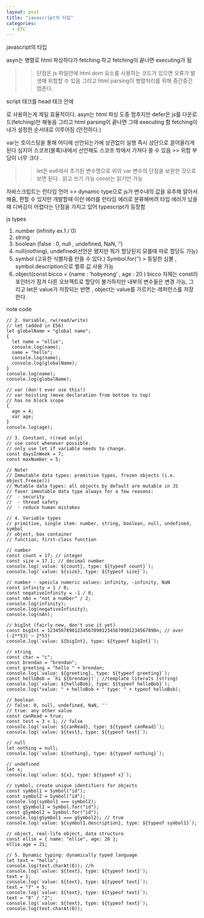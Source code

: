 ```yaml
---
layout: post
title: "javascript의 타입"
categories:
  - ETC
---
```


javascript의 타입

asyn는 병렬로 html 파싱하다가 fetching 하고 fetching이 끝나면 executing가 됨

> > 단점은 js 파일안에 html dom 요소를 사용하는 코드가 있으면 오류가 발생해 위험할 수 있음
> > 그리고 html parsing이 병렬처리를 위해 중간중간 멈춘다.

script 태크를 head 태크 안에

<script defer src = “test.js”></script>

로 사용하는게 제일 효율적이다.
asyn는 html 파싱 도중 멈추지만 defer은 js를 다운로드(fetching)만 해놓음 그리고 html parsing이 끝나면 그때 executing 함
fetching이 내가 설정한 순서대로 이루어짐 (안전하다.)

var는 호이스팅을 통해 어디에 선언되는가에 상관없이 실행 즉시 상단으로 끌어올리게 된다
심지어 스코프(블록)내에서 선언해도 스코프 밖에서 가져다 쓸 수 있음 >> 위험 부담이 너무 크다 .

> > let은 es6에서 추가된 변수명으로 위의 var 변수의 단점을 보완한 것으로 보면 된다 . 읽고 쓰기 가능
> > const는 읽기만 가능

자바스크립트는 런타임 언어 >> dynamic type으로 js가 변수내의 값을 유추해 알아서 해줌, 편할 수 있지만 개발할때 이런 에러를 런타임 에러로 분류해버려 타입 에러가 났을 때 디버깅이 어렵다는 단점을 가지고 있어 typescript가 등장함

js types

1. number (infinity ex.1 / 0)
2. string
3. boolean (false : 0, null , undefined, NaN, ‘’)
4. null(nothing), undefined(선언은 됐지만 뭐가 할당된지 모를때 따로 할당도 가능)
5. symbol (고유한 식별자를 만들 수 있다.) Symbol.for(‘’) > 동일한 심볼 , symbol.description으로 벨류 값 사용 가능
6. object(const bicco = {name : ‘hobyeong’ , age : 20 ) bicco 자체는 const라 포인터가 잠겨 다른 오브젝트로 할당이 불가하지만 내부의 변수들은 변경 가능, 그리고 let은 value가 저장되는 반면 , object는 value를 가르키는 레퍼런스를 저장한다.

note code

```tsx
// 2. Variable, rw(read/write)
// let (added in ES6)
let globalName = "global name";
{
  let name = "ellie";
  console.log(name);
  name = "hello";
  console.log(name);
  console.log(globalName);
}
console.log(name);
console.log(globalName);

// var (don't ever use this!)
// var hoisting (move declaration from bottom to top)
// has no block scope
{
  age = 4;
  var age;
}
console.log(age);

// 3. Constant, r(read only)
// use const whenever possible.
// only use let if variable needs to change.
const daysInWeek = 7;
const maxNumber = 5;

// Note!
// Immutable data types: premitive types, frozen objects (i.e. object.freeze())
// Mutable data types: all objects by default are mutable in JS
// favor immutable data type always for a few reasons:
//  - security
//  - thread safety
//  - reduce human mistakes

// 4. Variable types
// primitive, single item: number, string, boolean, null, undefined, symbol
// object, box container
// function, first-class function

// number
const count = 17; // integer
const size = 17.1; // decimal number
console.log(`value: ${count}, type: ${typeof count}`);
console.log(`value: ${size}, type: ${typeof size}`);

// number - speicla numeric values: infinity, -infinity, NaN
const infinity = 1 / 0;
const negativeInfinity = -1 / 0;
const nAn = "not a number" / 2;
console.log(infinity);
console.log(negativeInfinity);
console.log(nAn);

// bigInt (fairly new, don't use it yet)
const bigInt = 1234567890123456789012345678901234567890n; // over (-2**53) ~ 2*53)
console.log(`value: ${bigInt}, type: ${typeof bigInt}`);

// string
const char = "c";
const brendan = "brendan";
const greeting = "hello " + brendan;
console.log(`value: ${greeting}, type: ${typeof greeting}`);
const helloBob = `hi ${brendan}!`; //template literals (string)
console.log(`value: ${helloBob}, type: ${typeof helloBob}`);
console.log("value: " + helloBob + " type: " + typeof helloBob);

// boolean
// false: 0, null, undefined, NaN, ''
// true: any other value
const canRead = true;
const test = 3 < 1; // false
console.log(`value: ${canRead}, type: ${typeof canRead}`);
console.log(`value: ${test}, type: ${typeof test}`);

// null
let nothing = null;
console.log(`value: ${nothing}, type: ${typeof nothing}`);

// undefined
let x;
console.log(`value: ${x}, type: ${typeof x}`);

// symbol, create unique identifiers for objects
const symbol1 = Symbol("id");
const symbol2 = Symbol("id");
console.log(symbol1 === symbol2);
const gSymbol1 = Symbol.for("id");
const gSymbol2 = Symbol.for("id");
console.log(gSymbol1 === gSymbol2); // true
console.log(`value: ${symbol1.description}, type: ${typeof symbol1}`);

// object, real-life object, data structure
const ellie = { name: "ellie", age: 20 };
ellie.age = 21;

// 5. Dynamic typing: dynamically typed language
let text = "hello";
console.log(text.charAt(0)); //h
console.log(`value: ${text}, type: ${typeof text}`);
text = 1;
console.log(`value: ${text}, type: ${typeof text}`);
text = "7" + 5;
console.log(`value: ${text}, type: ${typeof text}`);
text = "8" / "2";
console.log(`value: ${text}, type: ${typeof text}`);
console.log(text.charAt(0));
```
